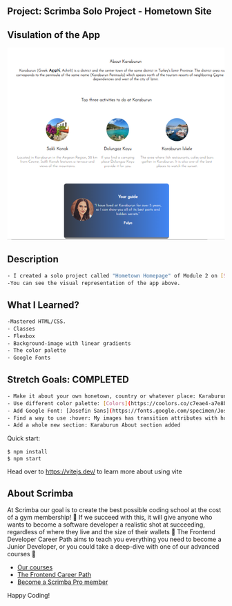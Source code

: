 ## Project: Scrimba Solo Project - Hometown Site

## Visulation of the App

![image](./hometown.png)


## Description
```bash
- I created a solo project called "Hometown Homepage" of Module 2 on [Scrimba](https://scrimba.com/learn/htmlandcss/solo-project-hometown-homepage-cob2e4812840974342ebb42eb).
-You can see the visual representation of the app above.
```

## What I Learned?
```bash
-Mastered HTML/CSS.
- Classes
- Flexbox
- Background-image with linear gradients
- The color palette
- Google Fonts
```


## Stretch Goals: COMPLETED
```bash
- Make it about your own honetown, country or whatever place: Karaburun
- Use different color palette: [Colors](https://coolors.co/c7eae4-a7e8bd-fcbcb8-efa7a7-ffd972)
- Add Google Font: [Josefin Sans](https://fonts.google.com/specimen/Josefin+Sans)
- Find a way to use :hover: My images has transition attributes with hover pseudo class
- Add a whole new section: Karaburun About section added
```


Quick start:

```
$ npm install
$ npm start
````

Head over to https://vitejs.dev/ to learn more about using vite
## About Scrimba

At Scrimba our goal is to create the best possible coding school at the cost of a gym membership! 💜
If we succeed with this, it will give anyone who wants to become a software developer a realistic shot at succeeding, regardless of where they live and the size of their wallets 🎉
The Frontend Developer Career Path aims to teach you everything you need to become a Junior Developer, or you could take a deep-dive with one of our advanced courses 🚀

- [Our courses](https://scrimba.com/allcourses)
- [The Frontend Career Path](https://scrimba.com/learn/frontend)
- [Become a Scrimba Pro member](https://scrimba.com/pricing)

Happy Coding!
